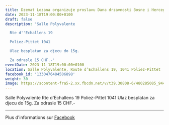 ```yaml
---
title: Dzemat Lozana organizuje proslavu Dana drzavnosti Bosne i Hercegovine
date: 2023-11-18T19:00:00+0100
draft: false
description: 'Salle Polyvalente

  Rte d''Echallens 19

  Poliez-Pittet 1041

  Ulaz besplatan za djecu do 15g.

  Za odrasle 15 CHF.-'
eventDate: 2023-11-18T19:00:00+0100
location: Salle Polyvalente, Route d’Echallens 19, 1041 Poliez-Pittet
facebook_id: '1330476484506898'
weight: 30
image: https://scontent-fra5-2.xx.fbcdn.net/v/t39.30808-6/480285085_944333661160567_3277375841641556820_n.jpg?_nc_cat=107&ccb=1-7&_nc_sid=9e60e4&_nc_eui2=AeFN_ZYpy8-pkUESV1sBXRAAnverHwNwnm6e96sfA3CebuxsvGIL3BYONbt9Ff3687UKvlYwtJCUd6ApbE3e6AHu&_nc_ohc=9g4gVLYPGoQQ7kNvwE2u56a&_nc_oc=AdncvN88b3DGegquOT1rtTp_WjjzgdKTrefCbWi5hg5MxDWsIWxnyJzlx708vKvDoWo&_nc_zt=23&_nc_ht=scontent-fra5-2.xx&edm=ABTKTjYEAAAA&_nc_gid=cYk-_7VuxsoQwbMS8iHeeg&oh=00_AfJMSCNXoi-08uAhabxAgEic_FLuQ3P4M8GMTqKm3B8kNg&oe=6820899F
---
```


Salle Polyvalente
Rte d'Echallens 19
Poliez-Pittet 1041
Ulaz besplatan za djecu do 15g.
Za odrasle 15 CHF.-

---

Plus d'informations sur [Facebook](https://facebook.com/events/1330476484506898)